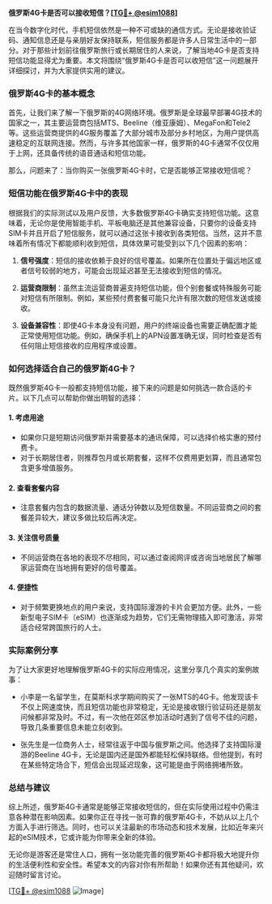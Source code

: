 **俄罗斯4G卡是否可以接收短信？[[TG💪+ @esim1088](https://t.me/s/esim1088)]**

在当今数字化时代，手机短信依然是一种不可或缺的通信方式。无论是接收验证码、通知信息还是与亲朋好友保持联系，短信服务都是许多人日常生活中的一部分。对于那些计划前往俄罗斯旅行或长期居住的人来说，了解当地4G卡是否支持短信功能显得尤为重要。本文将围绕“俄罗斯4G卡是否可以收短信”这一问题展开详细探讨，并为大家提供实用的建议。

### 俄罗斯4G卡的基本概念

首先，让我们来了解一下俄罗斯的4G网络环境。俄罗斯是全球最早部署4G技术的国家之一，其主要运营商包括MTS、Beeline（维亚康姆）、MegaFon和Tele2等。这些运营商提供的4G服务覆盖了大部分城市及部分乡村地区，为用户提供高速稳定的互联网连接。然而，与许多其他国家一样，俄罗斯的4G卡通常不仅仅用于上网，还具备传统的语音通话和短信功能。

那么，问题来了：当你购买一张俄罗斯4G卡时，它是否能够正常接收短信呢？

### 短信功能在俄罗斯4G卡中的表现

根据我们的实际测试以及用户反馈，大多数俄罗斯4G卡确实支持短信功能。这意味着，无论你是使用智能手机、平板电脑还是其他兼容设备，只要你的设备支持SIM卡并且开启了短信服务，就可以通过这张卡接收到各类短信。当然，这并不意味着所有情况下都能顺利收到短信，具体效果可能受到以下几个因素的影响：

1. **信号强度**：短信的接收依赖于良好的信号覆盖。如果所在位置处于偏远地区或者信号较弱的地方，可能会出现延迟甚至无法接收到短信的情况。
   
2. **运营商限制**：虽然主流运营商普遍支持短信功能，但个别套餐或特殊服务可能对短信有所限制。例如，某些预付费套餐可能只允许有限次数的短信发送或接收。

3. **设备兼容性**：即使4G卡本身没有问题，用户的终端设备也需要正确配置才能正常使用短信功能。例如，确保手机上的APN设置准确无误，同时检查是否有任何阻止短信接收的应用程序或设置。

### 如何选择适合自己的俄罗斯4G卡？

既然俄罗斯4G卡一般都支持短信功能，接下来的问题是如何挑选一款合适的卡片。以下几点可以帮助你做出明智的选择：

#### 1. **考虑用途**
   - 如果你只是短期访问俄罗斯并需要基本的通讯保障，可以选择价格实惠的预付费卡。
   - 对于长期居住者，则推荐包月或长期套餐，这样不仅费用更划算，而且通常包含更多增值服务。

#### 2. **查看套餐内容**
   - 注意套餐内包含的数据流量、通话分钟数以及短信数量。不同运营商之间的套餐差异较大，建议多做比较后再决定。

#### 3. **关注信号质量**
   - 不同运营商在各地的表现不尽相同，可以通过查阅网评或咨询当地居民了解哪家运营商在当地拥有更好的信号覆盖。

#### 4. **便捷性**
   - 对于频繁更换地点的用户来说，支持国际漫游的卡片会更加方便。此外，一些新型电子SIM卡（eSIM）也逐渐成为趋势，它们无需物理插入即可激活，非常适合经常跨国旅行的人士。

### 实际案例分享

为了让大家更好地理解俄罗斯4G卡的实际应用情况，这里分享几个真实的案例故事：

- 小李是一名留学生，在莫斯科求学期间购买了一张MTS的4G卡。他发现该卡不仅上网速度快，而且短信功能也非常稳定，无论是接收银行验证码还是朋友问候都非常及时。不过，有一次他在郊区参加活动时遇到了信号不佳的问题，导致几条重要信息未能立刻收到。

- 张先生是一位商务人士，经常往返于中国与俄罗斯之间。他选择了支持国际漫游的Beeline 4G卡，无论是国内还是国外都能轻松保持联络。但他提到，有时在某些特定场合下，短信会出现延迟现象，这可能是由于网络拥堵所致。

### 总结与建议

综上所述，俄罗斯4G卡通常是能够正常接收短信的，但在实际使用过程中仍需注意各种潜在影响因素。如果你正在寻找一张可靠的俄罗斯4G卡，不妨从以上几个方面入手进行筛选。同时，也可以关注最新的市场动态和技术发展，比如近年来兴起的eSIM技术，它或许能为你带来全新的体验。

无论你是游客还是常住人口，拥有一张功能完善的俄罗斯4G卡都将极大地提升你的生活便利性和安全性。希望本文的内容对你有所帮助！如果你还有其他疑问，欢迎随时留言讨论。

[[TG💪+ @esim1088](https://t.me/s/esim1088) ![Image](https://i.postimg.cc/4NQfJmqS/Snipaste-2025-05-13-00-14-12.png)]